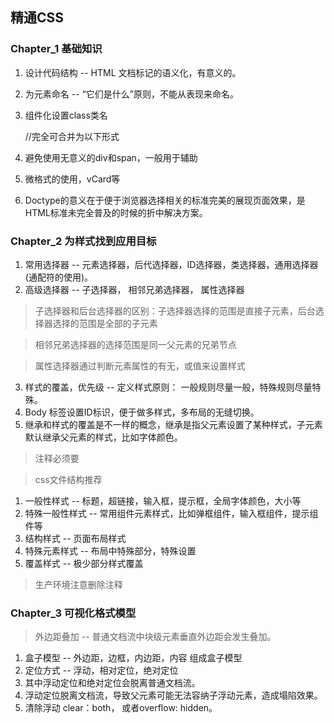 ## 精通CSS
### Chapter_1 基础知识
1. 设计代码结构 -- HTML 文档标记的语义化，有意义的。
2. 为元素命名 -- “它们是什么”原则，不能从表现来命名。
3. 组件化设置class类名

    <div class="news-nav"></div>
    <div class="news-content"></div>
    <div class="news-footer"></div>
    //完全可合并为以下形式
    <div class="news">
        <div class="nav"></div>
        <div class="content"></div>
        <div class="footer"></div>
    </div>

4. 避免使用无意义的div和span，一般用于辅助
5. 微格式的使用，vCard等
6. Doctype的意义在于便于浏览器选择相关的标准完美的展现页面效果，是HTML标准未完全普及的时候的折中解决方案。

### Chapter_2 为样式找到应用目标
1. 常用选择器 -- 元素选择器，后代选择器，ID选择器，类选择器，通用选择器(通配符的使用)。
2. 高级选择器 -- 子选择器， 相邻兄弟选择器， 属性选择器

> 子选择器和后台选择器的区别：子选择器选择的范围是直接子元素，后台选择器选择的范围是全部的子元素

> 相邻兄弟选择器的选择范围是同一父元素的兄弟节点

> 属性选择器通过判断元素属性的有无，或值来设置样式

3. 样式的覆盖，优先级 -- 定义样式原则： 一般规则尽量一般，特殊规则尽量特殊。
4. Body 标签设置ID标识，便于做多样式，多布局的无缝切换。
5. 继承和样式的覆盖是不一样的概念，继承是指父元素设置了某种样式，子元素默认继承父元素的样式，比如字体颜色。

> 注释必须要

> css文件结构推荐

1. 一般性样式 -- 标题，超链接，输入框，提示框，全局字体颜色，大小等
2. 特殊一般性样式 -- 常用组件元素样式，比如弹框组件，输入框组件，提示组件等
3. 结构样式 -- 页面布局样式
4. 特殊元素样式 -- 布局中特殊部分，特殊设置
5. 覆盖样式 -- 极少部分样式覆盖

> 生产环境注意删除注释

### Chapter_3 可视化格式模型

> 外边距叠加 -- 普通文档流中块级元素垂直外边距会发生叠加。

1. 盒子模型 -- 外边距，边框，内边距，内容 组成盒子模型
2. 定位方式 -- 浮动，相对定位，绝对定位
3. 其中浮动定位和绝对定位会脱离普通文档流。
4. 浮动定位脱离文档流，导致父元素可能无法容纳子浮动元素，造成塌陷效果。
5. 清除浮动 clear：both， 或者overflow: hidden。




